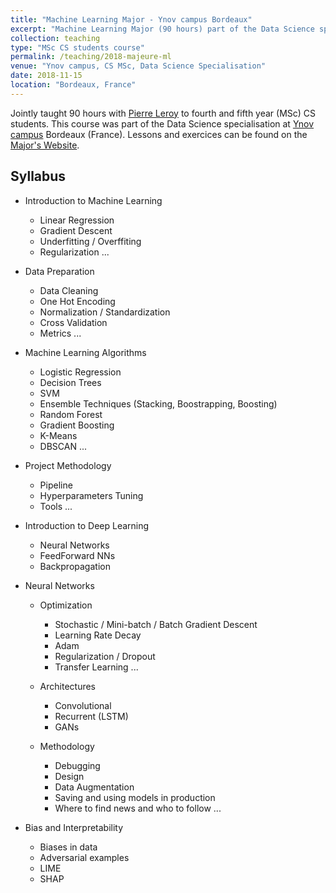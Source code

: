 ```yaml
---
title: "Machine Learning Major - Ynov campus Bordeaux"
excerpt: "Machine Learning Major (90 hours) part of the Data Science specialisation of the CS MSc at Ynov campus Bordeaux (France)."
collection: teaching
type: "MSc CS students course"
permalink: /teaching/2018-majeure-ml
venue: "Ynov campus, CS MSc, Data Science Specialisation"
date: 2018-11-15
location: "Bordeaux, France"
---
```


Jointly taught 90 hours with [Pierre Leroy](https://www.linkedin.com/in/pierreleroyfr/) to fourth and fifth year (MSc) CS students. This course was part of the Data Science specialisation at [Ynov campus](https://www.ynov.com/) Bordeaux (France).
Lessons and exercices can be found on the [Major's Website](https://majeure-ml-ingesup.github.io).

## Syllabus
- Introduction to Machine Learning
  - Linear Regression
  - Gradient Descent
  - Underfitting / Overffiting
  - Regularization
  ...

- Data Preparation
  - Data Cleaning
  - One Hot Encoding
  - Normalization / Standardization
  - Cross Validation
  - Metrics
  ...

- Machine Learning Algorithms
  - Logistic Regression
  - Decision Trees
  - SVM
  - Ensemble Techniques (Stacking, Boostrapping, Boosting)
  - Random Forest
  - Gradient Boosting
  - K-Means
  - DBSCAN
  ...

- Project Methodology
  - Pipeline
  - Hyperparameters Tuning
  - Tools
  ...

- Introduction to Deep Learning
  - Neural Networks
  - FeedForward NNs
  - Backpropagation

- Neural Networks
  - Optimization
    - Stochastic / Mini-batch / Batch Gradient Descent
    - Learning Rate Decay
    - Adam
    - Regularization / Dropout
    - Transfer Learning
    ...

  - Architectures
    - Convolutional
    - Recurrent (LSTM)
    - GANs

  - Methodology
    - Debugging
    - Design
    - Data Augmentation
    - Saving and using models in production
    - Where to find news and who to follow
    ...

- Bias and Interpretability
  - Biases in data
  - Adversarial examples
  - LIME
  - SHAP